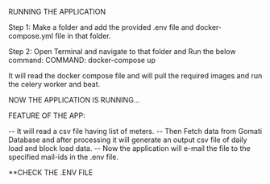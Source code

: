 RUNNING THE APPLICATION

Step 1:
    Make a folder and add the provided .env file and docker-compose.yml file in that folder.

Step 2:
    Open Terminal and navigate to that folder and Run the below command:
    COMMAND: docker-compose up

It will read the docker compose file and will pull the required images and run the celery worker and beat.


NOW THE APPLICATION IS RUNNING...


FEATURE OF THE APP:

-- It will read a csv file having list of meters.
-- Then Fetch data from Gomati Database and after processing it will generate an output csv file of daily load and block load data.
-- Now the application will e-mail the file to the specified mail-ids in the .env file.


**CHECK THE .ENV FILE
